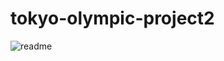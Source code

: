 # tokyo-olympic-project2

![readme](https://github.com/user-attachments/assets/6403f963-cabd-4a9b-9b6d-62b51ac44334)

